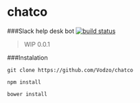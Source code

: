 # chatco
###Slack help desk bot
<a href="https://travis-ci.org/Vodzo/chatco">
      <img src="https://api.travis-ci.org/Vodzo/chatco.svg"
           alt="build status">
  </a>
  
>WIP 0.0.1

###Instalation
```
git clone https://github.com/Vodzo/chatco
```
```
npm install
```
```
bower install
```
